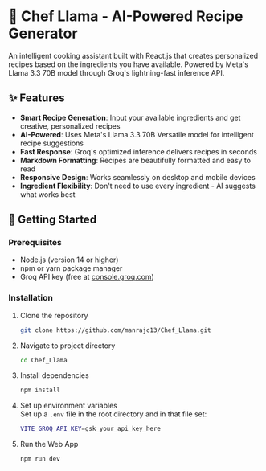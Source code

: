 # 🍳 Chef Llama - AI-Powered Recipe Generator

An intelligent cooking assistant built with React.js that creates personalized recipes based on the ingredients you have available. Powered by Meta's Llama 3.3 70B model through Groq's lightning-fast inference API.

## ✨ Features

- **Smart Recipe Generation**: Input your available ingredients and get creative, personalized recipes
- **AI-Powered**: Uses Meta's Llama 3.3 70B Versatile model for intelligent recipe suggestions
- **Fast Response**: Groq's optimized inference delivers recipes in seconds
- **Markdown Formatting**: Recipes are beautifully formatted and easy to read
- **Responsive Design**: Works seamlessly on desktop and mobile devices
- **Ingredient Flexibility**: Don't need to use every ingredient - AI suggests what works best

## 🚀 Getting Started

### Prerequisites

- Node.js (version 14 or higher)
- npm or yarn package manager
- Groq API key (free at [console.groq.com](https://console.groq.com))

### Installation



1. Clone the repository  
   ```bash
   git clone https://github.com/manrajc13/Chef_Llama.git
   ```

2. Navigate to project directory  
   ```bash
   cd Chef_Llama
   ```

3. Install dependencies  
   ```bash
   npm install
   ```

4. Set up environment variables  
   Set up a `.env` file in the root directory and in that file set:  
   ```bash
   VITE_GROQ_API_KEY=gsk_your_api_key_here
   ```

5. Run the Web App  
   ```bash
   npm run dev
   ```
